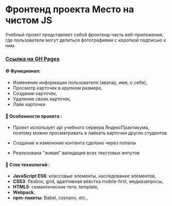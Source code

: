 # Фронтенд проекта Место на чистом JS

Учебный проект представляет собой фронтенд-часть веб-приложения, где пользователи могут делиться фотографиями с короткой подписью к ним.
### [Ссылка на GH Pages](https://danilziborov.github.io/mesto/)

#### ⚙️ Функционал: 
- Изменение информации пользователя (аватар, имя, о себе),
- Просмотр карточек в крупном размере,
- Cоздание карточек,
- Удаление своих карточек,
- Лайк карточки

#### 📌 Особенности проекта :

- Проект использует api учебного сервера ЯндексПрактикума, поэтому можно просматривать и лайкать карточки других студентов

- Создание и изменение контента сделано через попапы

- Реализована "живая" валидация всех текстовых инпутов

#### 🔬 Стек технологий :

- **JavaScript ES6**: классовые элементы, наследование элементов,
- **CSS3**: flexbox, grid, адаптивная вёвстка mobile-first, медиазапросы,
- **HTML5**: семантические теги, template,
- **Webpack**,
- **npm-пакеты**: Babel, cssnano, etc.,

  
  








